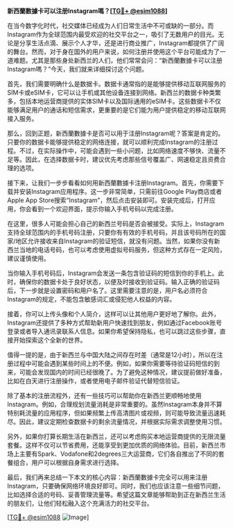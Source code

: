 **新西蘭數據卡可以注册Instagram嗎？[[TG💪+ @esim1088](https://t.me/s/esim1088)]**

在当今数字化时代，社交媒体已经成为人们日常生活中不可或缺的一部分。而Instagram作为全球范围内最受欢迎的社交平台之一，吸引了无数用户的目光。无论是分享生活点滴、展示个人才华，还是进行商业推广，Instagram都提供了广阔的舞台。然而，对于身在国外的用户来说，如何注册并使用这个平台可能成为了一道难题。尤其是那些身处新西兰的人们，他们常常会问：“新西蘭數據卡可以注册Instagram嗎？”今天，我们就来详细探讨这个问题。

首先，我们需要明确什么是数据卡。数据卡通常指的是能够提供移动互联网服务的SIM卡或eSIM卡，它可以让手机或其他设备连接到网络。新西兰的数据卡种类繁多，包括本地运营商提供的实体SIM卡以及国际通用的eSIM卡。这些数据卡不仅能够满足用户的通话和短信需求，更重要的是它们能为用户提供稳定的移动互联网接入服务。

那么，回到正题，新西蘭數據卡是否可以用于注册Instagram呢？答案是肯定的。只要你的数据卡能够提供稳定的网络连接，就可以顺利完成Instagram的注册过程。不过，在实际操作中，可能会遇到一些小问题，比如网络速度不够快、流量不足等。因此，在选择数据卡时，建议优先考虑那些信号覆盖广、网速稳定且资费合理的选项。

接下来，让我们一步步看看如何用新西蘭數據卡注册Instagram。首先，你需要下载并安装Instagram应用程序。这一步非常简单，只需前往Google Play商店或者Apple App Store搜索“Instagram”，然后点击安装即可。安装完成后，打开应用，你会看到一个欢迎界面，提示你输入手机号码以完成注册。

在这里，很多人可能会担心自己的新西兰号码是否会被接受。实际上，Instagram支持全球范围内的手机号码注册，只要你有有效的手机号码，并且该号码所在的国家/地区允许接收来自Instagram的验证短信，就没有问题。当然，如果你没有新西兰当地的电话号码，也可以考虑使用虚拟号码服务，但这种方式存在一定风险，建议谨慎使用。

当你输入手机号码后，Instagram会发送一条包含验证码的短信到你的手机上。此时，确保你的数据卡处于良好状态，以便及时接收到验证码。输入正确的验证码后，下一步就是设置密码和用户名了。这里需要注意的是，用户名必须符合Instagram的规定，不能包含敏感词汇或侵犯他人权益的内容。

接着，你可以上传头像和个人简介，这样可以让其他用户更好地了解你。此外，Instagram还提供了多种方式帮助新用户快速找到朋友，例如通过Facebook账号登录或者导入通讯录联系人信息。如果你希望保持隐私，也可以跳过这些步骤，直接开始探索这个全新的世界。

值得一提的是，由于新西兰与中国大陆之间存在时差（通常是12小时），所以在注册过程中可能会遇到某些时间上的不便。例如，如果你需要等待验证码短信的到来，可能会发现国内的时间已经很晚了。为了避免这种情况，建议提前做好准备，比如在白天进行注册操作，或者使用电子邮件验证代替短信验证。

除了基本的注册流程外，还有一些技巧可以帮助你在新西兰更顺畅地使用Instagram。例如，合理规划流量消耗是非常重要的。虽然Instagram本身并不算特别耗流量的应用程序，但如果频繁上传高清图片或视频，则可能导致流量迅速耗尽。因此，建议定期检查数据卡的剩余流量情况，并根据实际需求调整使用习惯。

另外，如果你打算长期生活在新西兰，还可以考虑购买本地运营商提供的无限流量套餐。这样不仅可以节省费用，还能享受到更加优质的网络体验。目前，新西兰市场上主要有Spark、Vodafone和2degrees三大运营商，它们各自推出了不同的套餐组合，用户可以根据自身需求进行选择。

最后，我们再来总结一下本文的核心内容：新西蘭數據卡完全可以用来注册Instagram，只要确保网络环境良好即可。同时，我们也应该注意一些细节问题，比如选择合适的号码、妥善管理流量等。希望这篇文章能够帮助到正在新西兰生活的朋友们，让他们轻松融入这个充满活力的社交平台。

[[TG💪+ @esim1088](https://t.me/s/esim1088) ![Image](https://i.postimg.cc/4NQfJmqS/Snipaste-2025-05-13-00-14-12.png)]